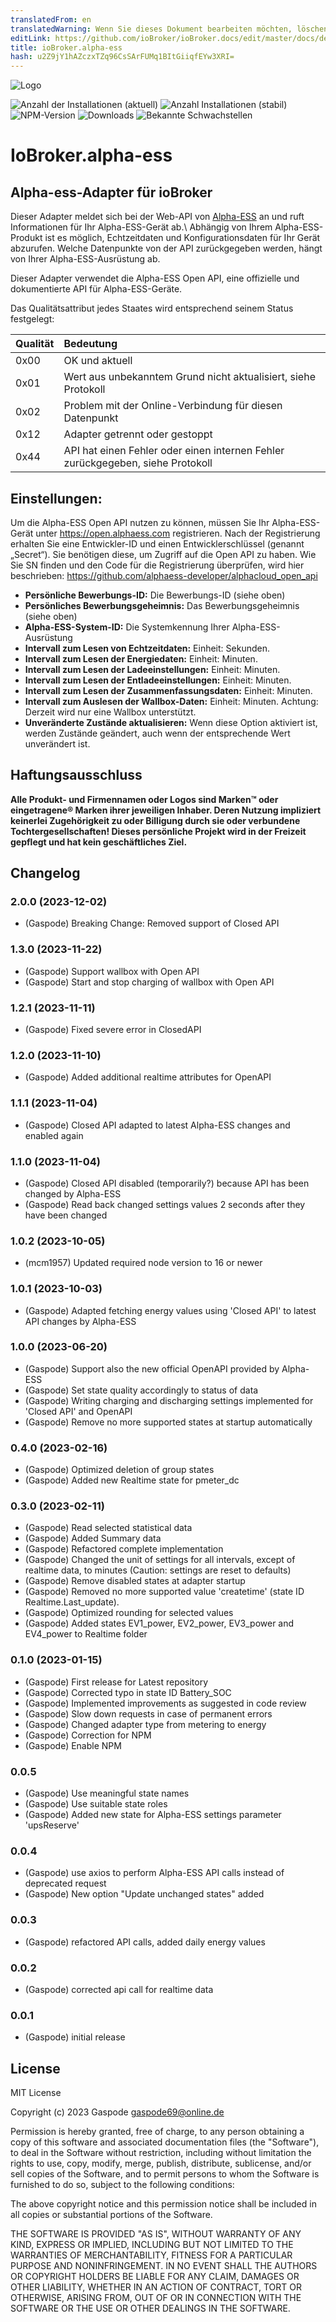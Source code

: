 ```yaml
---
translatedFrom: en
translatedWarning: Wenn Sie dieses Dokument bearbeiten möchten, löschen Sie bitte das Feld "translationsFrom". Andernfalls wird dieses Dokument automatisch erneut übersetzt
editLink: https://github.com/ioBroker/ioBroker.docs/edit/master/docs/de/adapterref/iobroker.alpha-ess/README.md
title: ioBroker.alpha-ess
hash: u2Z9jY1hAZczxTZq96CsSArFUMq1BItGiiqfEYw3XRI=
---
```

![Logo](../../../en/adapterref/iobroker.alpha-ess/admin/alpha-ess.png)

![Anzahl der Installationen (aktuell)](http://iobroker.live/badges/alpha-ess-installed.svg)
![Anzahl Installationen (stabil)](http://iobroker.live/badges/alpha-ess-stable.svg)
![NPM-Version](http://img.shields.io/npm/v/iobroker.alpha-ess.svg)
![Downloads](https://img.shields.io/npm/dm/iobroker.alpha-ess.svg)
![Bekannte Schwachstellen](https://snyk.io/test/github/Gaspode69/ioBroker.alpha-ess/badge.svg)

# IoBroker.alpha-ess
## Alpha-ess-Adapter für ioBroker
Dieser Adapter meldet sich bei der Web-API von [Alpha-ESS](https://www.alphaess.com/) an und ruft Informationen für Ihr Alpha-ESS-Gerät ab.\ Abhängig von Ihrem Alpha-ESS-Produkt ist es möglich, Echtzeitdaten und Konfigurationsdaten für Ihr Gerät abzurufen. Welche Datenpunkte von der API zurückgegeben werden, hängt von Ihrer Alpha-ESS-Ausrüstung ab.

Dieser Adapter verwendet die Alpha-ESS Open API, eine offizielle und dokumentierte API für Alpha-ESS-Geräte.

Das Qualitätsattribut jedes Staates wird entsprechend seinem Status festgelegt:

| Qualität | Bedeutung |
|:--------|:--------------------------------------------------|
|0x00 |OK und aktuell |
|0x01 |Wert aus unbekanntem Grund nicht aktualisiert, siehe Protokoll |
|0x02 |Problem mit der Online-Verbindung für diesen Datenpunkt |
|0x12 |Adapter getrennt oder gestoppt |
|0x44 |API hat einen Fehler oder einen internen Fehler zurückgegeben, siehe Protokoll |

## Einstellungen:
Um die Alpha-ESS Open API nutzen zu können, müssen Sie Ihr Alpha-ESS-Gerät unter https://open.alphaess.com registrieren. Nach der Registrierung erhalten Sie eine Entwickler-ID und einen Entwicklerschlüssel (genannt „Secret“). Sie benötigen diese, um Zugriff auf die Open API zu haben.
Wie Sie SN finden und den Code für die Registrierung überprüfen, wird hier beschrieben: https://github.com/alphaess-developer/alphacloud_open_api

- **Persönliche Bewerbungs-ID:** Die Bewerbungs-ID (siehe oben)
- **Persönliches Bewerbungsgeheimnis:** Das Bewerbungsgeheimnis (siehe oben)
- **Alpha-ESS-System-ID:** Die Systemkennung Ihrer Alpha-ESS-Ausrüstung
- **Intervall zum Lesen von Echtzeitdaten:** Einheit: Sekunden.
- **Intervall zum Lesen der Energiedaten:** Einheit: Minuten.
- **Intervall zum Lesen der Ladeeinstellungen:** Einheit: Minuten.
- **Intervall zum Lesen der Entladeeinstellungen:** Einheit: Minuten.
- **Intervall zum Lesen der Zusammenfassungsdaten:** Einheit: Minuten.
- **Intervall zum Auslesen der Wallbox-Daten:** Einheit: Minuten. Achtung: Derzeit wird nur eine Wallbox unterstützt.
- **Unveränderte Zustände aktualisieren:** Wenn diese Option aktiviert ist, werden Zustände geändert, auch wenn der entsprechende Wert unverändert ist.

## Haftungsausschluss
**Alle Produkt- und Firmennamen oder Logos sind Marken™ oder eingetragene® Marken ihrer jeweiligen Inhaber. Deren Nutzung impliziert keinerlei Zugehörigkeit zu oder Billigung durch sie oder verbundene Tochtergesellschaften! Dieses persönliche Projekt wird in der Freizeit gepflegt und hat kein geschäftliches Ziel.**

## Changelog
### 2.0.0 (2023-12-02)

-   (Gaspode) Breaking Change: Removed support of Closed API

### 1.3.0 (2023-11-22)

-   (Gaspode) Support wallbox with Open API
-   (Gaspode) Start and stop charging of wallbox with Open API

### 1.2.1 (2023-11-11)

-   (Gaspode) Fixed severe error in ClosedAPI

### 1.2.0 (2023-11-10)

-   (Gaspode) Added additional realtime attributes for OpenAPI

### 1.1.1 (2023-11-04)

-   (Gaspode) Closed API adapted to latest Alpha-ESS changes and enabled again

### 1.1.0 (2023-11-04)

-   (Gaspode) Closed API disabled (temporarily?) because API has been changed by Alpha-ESS
-   (Gaspode) Read back changed settings values 2 seconds after they have been changed

### 1.0.2 (2023-10-05)

-   (mcm1957) Updated required node version to 16 or newer

### 1.0.1 (2023-10-03)

-   (Gaspode) Adapted fetching energy values using 'Closed API' to latest API changes by Alpha-ESS

### 1.0.0 (2023-06-20)

-   (Gaspode) Support also the new official OpenAPI provided by Alpha-ESS
-   (Gaspode) Set state quality accordingly to status of data
-   (Gaspode) Writing charging and discharging settings implemented for 'Closed API' and OpenAPI
-   (Gaspode) Remove no more supported states at startup automatically

### 0.4.0 (2023-02-16)

-   (Gaspode) Optimized deletion of group states
-   (Gaspode) Added new Realtime state for pmeter_dc

### 0.3.0 (2023-02-11)

-   (Gaspode) Read selected statistical data
-   (Gaspode) Added Summary data
-   (Gaspode) Refactored complete implementation
-   (Gaspode) Changed the unit of settings for all intervals, except of realtime data, to minutes (Caution: settings are reset to defaults)
-   (Gaspode) Remove disabled states at adapter startup
-   (Gaspode) Removed no more supported value 'createtime' (state ID Realtime.Last_update).
-   (Gaspode) Optimized rounding for selected values
-   (Gaspode) Added states EV1_power, EV2_power, EV3_power and EV4_power to Realtime folder

### 0.1.0 (2023-01-15)

-   (Gaspode) First release for Latest repository
-   (Gaspode) Corrected typo in state ID Battery_SOC
-   (Gaspode) Implemented improvements as suggested in code review
-   (Gaspode) Slow down requests in case of permanent errors
-   (Gaspode) Changed adapter type from metering to energy
-   (Gaspode) Correction for NPM
-   (Gaspode) Enable NPM

### 0.0.5

-   (Gaspode) Use meaningful state names
-   (Gaspode) Use suitable state roles
-   (Gaspode) Added new state for Alpha-ESS settings parameter 'upsReserve'

### 0.0.4

-   (Gaspode) use axios to perform Alpha-ESS API calls instead of deprecated request
-   (Gaspode) New option "Update unchanged states" added

### 0.0.3

-   (Gaspode) refactored API calls, added daily energy values

### 0.0.2

-   (Gaspode) corrected api call for realtime data

### 0.0.1

-   (Gaspode) initial release

## License

MIT License

Copyright (c) 2023 Gaspode <gaspode69@online.de>

Permission is hereby granted, free of charge, to any person obtaining a copy
of this software and associated documentation files (the "Software"), to deal
in the Software without restriction, including without limitation the rights
to use, copy, modify, merge, publish, distribute, sublicense, and/or sell
copies of the Software, and to permit persons to whom the Software is
furnished to do so, subject to the following conditions:

The above copyright notice and this permission notice shall be included in all
copies or substantial portions of the Software.

THE SOFTWARE IS PROVIDED "AS IS", WITHOUT WARRANTY OF ANY KIND, EXPRESS OR
IMPLIED, INCLUDING BUT NOT LIMITED TO THE WARRANTIES OF MERCHANTABILITY,
FITNESS FOR A PARTICULAR PURPOSE AND NONINFRINGEMENT. IN NO EVENT SHALL THE
AUTHORS OR COPYRIGHT HOLDERS BE LIABLE FOR ANY CLAIM, DAMAGES OR OTHER
LIABILITY, WHETHER IN AN ACTION OF CONTRACT, TORT OR OTHERWISE, ARISING FROM,
OUT OF OR IN CONNECTION WITH THE SOFTWARE OR THE USE OR OTHER DEALINGS IN THE
SOFTWARE.
